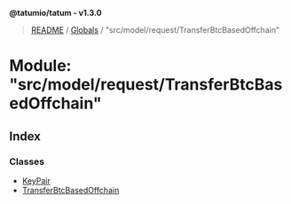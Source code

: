 **@tatumio/tatum - v1.3.0**

> [README](../README.md) / [Globals](../globals.md) / "src/model/request/TransferBtcBasedOffchain"

# Module: "src/model/request/TransferBtcBasedOffchain"

## Index

### Classes

* [KeyPair](../classes/_src_model_request_transferbtcbasedoffchain_.keypair.md)
* [TransferBtcBasedOffchain](../classes/_src_model_request_transferbtcbasedoffchain_.transferbtcbasedoffchain.md)
